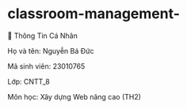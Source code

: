 # classroom-management-

👤 Thông Tin Cá Nhân

Họ và tên: 
Nguyễn Bá Đức

Mã sinh viên: 23010765

Lớp: CNTT_8

Môn học: Xây dựng Web nâng cao (TH2)

